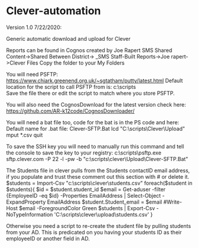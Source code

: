 # Clever-automation
Version 1.0 7/22/2020:

Generic automatic download and upload for Clever

Reports can be found in Cognos created by Joe Rapert
SMS Shared Content->Shared Between District-> _SMS Staff-Built Reports->Joe rapert->Clever Files
Copy the folder to your My Folders

You will need PSFTP:
https://www.chiark.greenend.org.uk/~sgtatham/putty/latest.html
Default location for the script to call PSFTP from is: c:\scripts\
Save the file there or edit the script to match where you store PSFTP.

You will also need the CognosDownload for the latest version check here:
https://github.com/AR-k12code/CognosDownloader/

You will need a bat file too, code for the bat is in the PS code and here:
Default name for .bat file: Clever-SFTP.Bat
lcd "C:\scripts\Clever\Upload"
mput *.csv
quit

To save the SSH key you will need to manually run this command and tell the console to save the key to your registry:
c:\scripts\psftp.exe  sftp.clever.com -P 22 -l <username> -pw <password>  -b "c:\scripts\clever\Upload\Clever-SFTP.Bat"

The Students file in clever pulls from the Students contactID email address, if you populate and trust these comment out this section with # or delete it.
$students = Import-Csv "c:\scripts\clever\students.csv"
foreach($student in $students){
    $id = $student.student_id
$email = Get-aduser -filter {EmployeeID -eq $id} -Properties EmailAddress | Select-Object -ExpandProperty EmailAddress
$student.Student_email = $email
#Write-Host $email -ForegroundColor Green
$students | Export-Csv -NoTypeInformation 'C:\scripts\clever\upload\students.csv'
}

Otherwise you need a script to re-create the student file by pulling students from your AD. This is predicated on you having your students ID as their employeeID or another field in AD.
